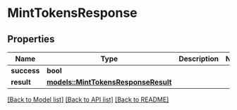# MintTokensResponse

## Properties

Name | Type | Description | Notes
------------ | ------------- | ------------- | -------------
**success** | **bool** |  | 
**result** | [**models::MintTokensResponseResult**](MintTokensResponse_result.md) |  | 

[[Back to Model list]](../README.md#documentation-for-models) [[Back to API list]](../README.md#documentation-for-api-endpoints) [[Back to README]](../README.md)


